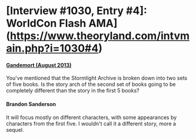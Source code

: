 # [Interview #1030, Entry #4]: WorldCon Flash AMA](https://www.theoryland.com/intvmain.php?i=1030#4)

#### [Gandemort (August 2013)](http://www.reddit.com/r/Fantasy/comments/1lhf1e/worldcon_flash_ama_brandon_sanderson/cbz8zh3)

You've mentioned that the Stormlight Archive is broken down into two sets of five books. Is the story arch of the second set of books going to be completely different than the story in the first 5 books?

#### Brandon Sanderson

It will focus mostly on different characters, with some appearances by characters from the first five. I wouldn't call it a different story, more a sequel.


